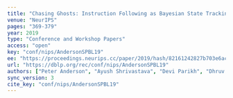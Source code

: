 ```yaml
---
title: "Chasing Ghosts: Instruction Following as Bayesian State Tracking."
venue: "NeurIPS"
pages: "369-379"
year: 2019
type: "Conference and Workshop Papers"
access: "open"
key: "conf/nips/AndersonSPBL19"
ee: "https://proceedings.neurips.cc/paper/2019/hash/82161242827b703e6acf9c726942a1e4-Abstract.html"
url: "https://dblp.org/rec/conf/nips/AndersonSPBL19"
authors: ["Peter Anderson", "Ayush Shrivastava", "Devi Parikh", "Dhruv Batra", "Stefan Lee"]
sync_version: 3
cite_key: "conf/nips/AndersonSPBL19"
---
```

